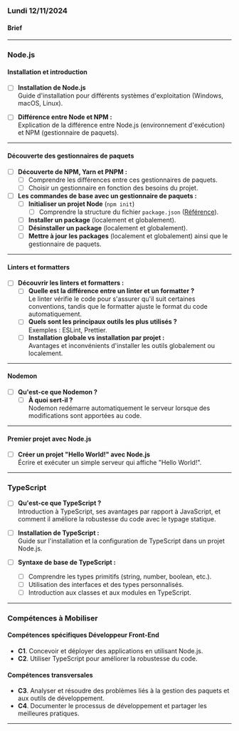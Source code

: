 ### Lundi 12/11/2024

#### Brief
---

### Node.js

#### Installation et introduction
- [ ] **Installation de Node.js**  
  Guide d'installation pour différents systèmes d'exploitation (Windows, macOS, Linux).

- [ ] **Différence entre Node et NPM :**  
  Explication de la différence entre Node.js (environnement d'exécution) et NPM (gestionnaire de paquets).

---

#### Découverte des gestionnaires de paquets
- [ ] **Découverte de NPM, Yarn et PNPM :**  
  - [ ] Comprendre les différences entre ces gestionnaires de paquets.  
  - [ ] Choisir un gestionnaire en fonction des besoins du projet.

- [ ] **Les commandes de base avec un gestionnaire de paquets :**
  - [ ] **Initialiser un projet Node** (`npm init`)  
    - [ ] Comprendre la structure du fichier `package.json` ([Référence](https://docs.npmjs.com/cli/v10/configuring-npm/package-json)).
  - [ ] **Installer un package** (localement et globalement).  
  - [ ] **Désinstaller un package** (localement et globalement).  
  - [ ] **Mettre à jour les packages** (localement et globalement) ainsi que le gestionnaire de paquets.

---

#### Linters et formatters
- [ ] **Découvrir les linters et formatters :**
  - [ ] **Quelle est la différence entre un linter et un formatter ?**  
    Le linter vérifie le code pour s'assurer qu'il suit certaines conventions, tandis que le formatter ajuste le format du code automatiquement.
  - [ ] **Quels sont les principaux outils les plus utilisés ?**  
    Exemples : ESLint, Prettier.
  - [ ] **Installation globale vs installation par projet :**  
    Avantages et inconvénients d'installer les outils globalement ou localement.

---

#### Nodemon
- [ ] **Qu'est-ce que Nodemon ?**  
  - [ ] **À quoi sert-il ?**  
    Nodemon redémarre automatiquement le serveur lorsque des modifications sont apportées au code.

---

#### Premier projet avec Node.js
- [ ] **Créer un projet "Hello World!" avec Node.js**  
  Écrire et exécuter un simple serveur qui affiche "Hello World!".

---

### TypeScript

- [ ] **Qu'est-ce que TypeScript ?**  
  Introduction à TypeScript, ses avantages par rapport à JavaScript, et comment il améliore la robustesse du code avec le typage statique.

- [ ] **Installation de TypeScript :**  
  Guide sur l'installation et la configuration de TypeScript dans un projet Node.js.

- [ ] **Syntaxe de base de TypeScript :**  
  - [ ] Comprendre les types primitifs (string, number, boolean, etc.).  
  - [ ] Utilisation des interfaces et des types personnalisés.  
  - [ ] Introduction aux classes et aux modules en TypeScript.

---

### Compétences à Mobiliser

#### Compétences spécifiques Développeur Front-End
- **C1**. Concevoir et déployer des applications en utilisant Node.js.
- **C2**. Utiliser TypeScript pour améliorer la robustesse du code.

#### Compétences transversales
- **C3**. Analyser et résoudre des problèmes liés à la gestion des paquets et aux outils de développement.
- **C4**. Documenter le processus de développement et partager les meilleures pratiques.

---
